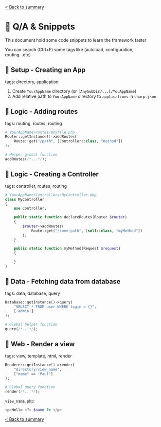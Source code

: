 [< Back to summary](../README.md)

# 💬 Q/A & Snippets

This document hold some code snippets to learn the framework faster

You can search (Ctrl+F) some tags like (autoload, configuration, routing...etc)

## 🔵 Setup - Creating an App

tags: directory, application

1. Create `YourAppName` directory (or `[AnySubDir/...]/YouAppName`)
2. Add relative path to `YourAppName` directory to `applications` in `sharp.json`

## 🔵 Logic - Adding routes

tags: routing, routes, routing

```php
# YourAppName/Routes/anyfile.php
Router::getInstance()->addRoutes(
    Route::get("/path", [Controller::class, "method"])
);

# Helper global function
addRoutes(/*...*/);
```

## 🔵 Logic - Creating a Controller

tags: controller, routes, routing

```php
# YourAppName/Controllers/MyController.php
class MyController
{
    use Controller;

    public static function declareRoutes(Router $router)
    {
        $router->addRoutes(
            Route::get("/some-path", [self::class, "myMethod"])
        );
    }

    public static function myMethod(Request $request)
    {

    }
}
```

## 🔵 Data - Fetching data from database

tags: data, database, query

```php
Database::getInstance()->query(
    "SELECT * FROM user WHERE login = {}",
    ['admin']
);

# Global helper function
query(/*...*/);
```

## 🔵 Web - Render a view

tags: view, template, html, render

```php
Renderer::getInstance()->render(
    "directory/view_name",
    ["name" => "Paul"]
);

# Global query function
render(/*...*/);
```
`view_name.php`:
```php
<p>Hello <?= $name ?> </p>
```

[< Back to summary](../README.md)